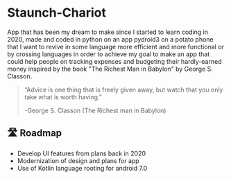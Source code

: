 # Staunch-Chariot

App that has been my dream to make since I started to learn coding in 2020, made and coded in python on an app pydroid3 on a potato phone that I want to revive in some language more efficient and more functional or by crossing languages in order to achieve my goal to make an app that could help people on tracking expenses and budgeting their hardly-earned money inspired by the book "The Richest Man in Babylon" by George S. Classon.

> “Advice is one thing that is freely given away, but watch that you only take what is worth having.”
>    
>    -George S. Classon (The Richest man in Babylon)


## 🛣️ Roadmap

 - Develop UI features from plans back in 2020
 - Modernization of design and plans for app
 - Use of Kotlin language rooting for android 7.0
